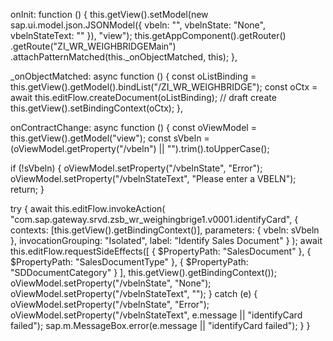 onInit: function () {
  this.getView().setModel(new sap.ui.model.json.JSONModel({
    vbeln: "", vbelnState: "None", vbelnStateText: ""
  }), "view");
  this.getAppComponent().getRouter()
    .getRoute("ZI_WR_WEIGHBRIDGEMain")
    .attachPatternMatched(this._onObjectMatched, this);
},

_onObjectMatched: async function () {
  const oListBinding = this.getView().getModel().bindList("/ZI_WR_WEIGHBRIDGE");
  const oCtx = await this.editFlow.createDocument(oListBinding); // draft create
  this.getView().setBindingContext(oCtx);
},

onContractChange: async function () {
  const oViewModel = this.getView().getModel("view");
  const sVbeln = (oViewModel.getProperty("/vbeln") || "").trim().toUpperCase();

  if (!sVbeln) { oViewModel.setProperty("/vbelnState", "Error");
                 oViewModel.setProperty("/vbelnStateText", "Please enter a VBELN"); return; }

  try {
    await this.editFlow.invokeAction(
      "com.sap.gateway.srvd.zsb_wr_weighingbrige1.v0001.identifyCard",
      { contexts: [this.getView().getBindingContext()],
        parameters: { vbeln: sVbeln }, invocationGrouping: "Isolated", label: "Identify Sales Document" }
    );
    await this.editFlow.requestSideEffects([
      { $PropertyPath: "SalesDocument" },
      { $PropertyPath: "SalesDocumentType" },
      { $PropertyPath: "SDDocumentCategory" }
    ], this.getView().getBindingContext());
    oViewModel.setProperty("/vbelnState", "None");
    oViewModel.setProperty("/vbelnStateText", "");
  } catch (e) {
    oViewModel.setProperty("/vbelnState", "Error");
    oViewModel.setProperty("/vbelnStateText", e.message || "identifyCard failed");
    sap.m.MessageBox.error(e.message || "identifyCard failed");
  }
}

